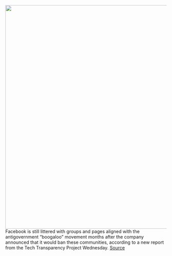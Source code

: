 <img src='https://cdn.vox-cdn.com/thumbor/oVlM2Rc1GF7a9tEwPUnpHhojO6g=/0x0:2040x1360/1200x800/filters:focal(857x517:1183x843)/cdn.vox-cdn.com/uploads/chorus_image/image/67193920/acastro_180828_1777_facebook_0001.0.0.jpg' width='700px' /><br/>
Facebook is still littered with groups and pages aligned with the antigovernment “boogaloo” movement months after the company announced that it would ban these communities, according to a new report from the Tech Transparency Project Wednesday.
<a href='https://www.theverge.com/2020/8/12/21365278/facebook-boogaloo-tech-transparency-right-wing-extremist-platform'> Source <a/>